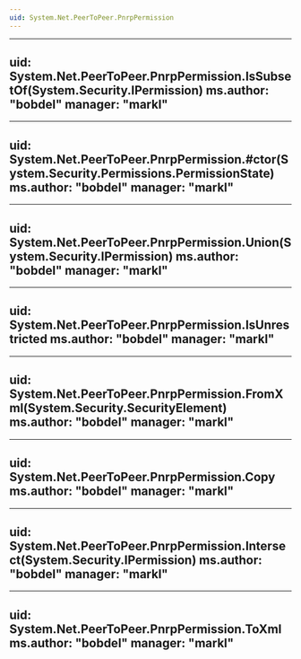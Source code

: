 ```yaml
---
uid: System.Net.PeerToPeer.PnrpPermission
---
```


---
uid: System.Net.PeerToPeer.PnrpPermission.IsSubsetOf(System.Security.IPermission)
ms.author: "bobdel"
manager: "markl"
---

---
uid: System.Net.PeerToPeer.PnrpPermission.#ctor(System.Security.Permissions.PermissionState)
ms.author: "bobdel"
manager: "markl"
---

---
uid: System.Net.PeerToPeer.PnrpPermission.Union(System.Security.IPermission)
ms.author: "bobdel"
manager: "markl"
---

---
uid: System.Net.PeerToPeer.PnrpPermission.IsUnrestricted
ms.author: "bobdel"
manager: "markl"
---

---
uid: System.Net.PeerToPeer.PnrpPermission.FromXml(System.Security.SecurityElement)
ms.author: "bobdel"
manager: "markl"
---

---
uid: System.Net.PeerToPeer.PnrpPermission.Copy
ms.author: "bobdel"
manager: "markl"
---

---
uid: System.Net.PeerToPeer.PnrpPermission.Intersect(System.Security.IPermission)
ms.author: "bobdel"
manager: "markl"
---

---
uid: System.Net.PeerToPeer.PnrpPermission.ToXml
ms.author: "bobdel"
manager: "markl"
---
